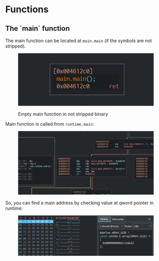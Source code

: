 # Functions

## The \`main\` function

The main function can be located at `main.main` (if the symbols are not stripped).

<figure><img src="../../../.gitbook/assets/image (5).png" alt=""><figcaption><p>Empty main function in not stripped binary</p></figcaption></figure>

Main function is called from `runtime.main`:

<figure><img src="../../../.gitbook/assets/image (14).png" alt=""><figcaption></figcaption></figure>

So, you can find a main address by checking value at qword pointer in runtime:

<figure><img src="../../../.gitbook/assets/image (15).png" alt=""><figcaption></figcaption></figure>

